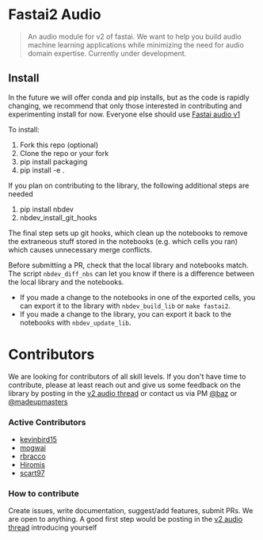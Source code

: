 <!--

#################################################
### THIS FILE WAS AUTOGENERATED! DO NOT EDIT! ###
#################################################
# file to edit: nbs/index.ipynb
# command to build the docs after a change: nbdev_build_docs

-->

# Fastai2 Audio

> An audio module for v2 of fastai. We want to help you build audio machine learning applications while minimizing the need for audio domain expertise. Currently under development.


## Install

In the future we will offer conda and pip installs, but as the code is rapidly changing, we recommend that only those interested in contributing and experimenting install for now. Everyone else should use [Fastai audio v1](https://github.com/mogwai/fastai_audio)

To install:
1. Fork this repo (optional)
1. Clone the repo or your fork
1. pip install packaging
1. pip install -e .

If you plan on contributing to the library, the following additional steps are needed
1. pip install nbdev
1. nbdev_install_git_hooks

The final step sets up git hooks, which clean up the notebooks to remove the extraneous stuff stored in the notebooks (e.g. which cells you ran) which causes unnecessary merge conflicts.

Before submitting a PR, check that the local library and notebooks match. The script `nbdev_diff_nbs` can let you know if there is a difference between the local library and the notebooks.
* If you made a change to the notebooks in one of the exported cells, you can export it to the library with `nbdev_build_lib` or `make fastai2`.
* If you made a change to the library, you can export it back to the notebooks with `nbdev_update_lib`.

# Contributors
We are looking for contributors of all skill levels. If you don't have time to contribute, please at least reach out and give us some feedback on the library by posting in the [v2 audio thread](https://forums.fast.ai/t/fastai-v2-audio/53535) or contact us via PM [@baz](https://forums.fast.ai/u/baz/) or [@madeupmasters](https://forums.fast.ai/u/MadeUpMasters/)

### Active Contributors
- [kevinbird15](https://github.com/kevinbird15)
- [mogwai](https://github.com/mogwai)
- [rbracco](https://github.com/rbracco)
- [Hiromis](https://github.com/hiromis)
- [scart97](https://github.com/scart97)

### How to contribute
Create issues, write documentation, suggest/add features, submit PRs. We are open to anything. A good first step would be posting in the [v2 audio thread](https://forums.fast.ai/t/fastai-v2-audio/53535) introducing yourself 
